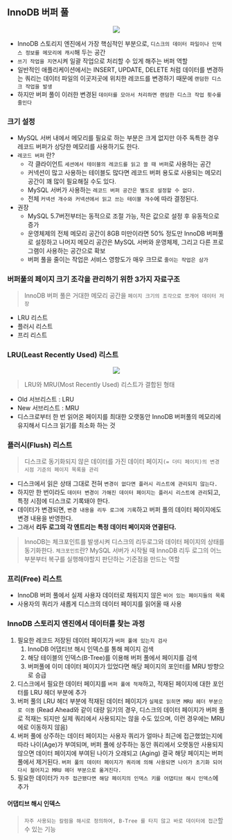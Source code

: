 ## InnoDB 버퍼 풀
<p align="center">
  <img src="https://user-images.githubusercontent.com/76584547/166460236-c18fbaf6-8f03-44a1-8a9e-6260ebc2c604.png">
</p>

- InnoDB 스토리지 엔진에서 가장 핵심적인 부분으로, `디스크의 데이터 파일이나 인덱스 정보를 메모리에 캐시`해 두는 공간
- `쓰기 작업을 지연`시켜 일괄 작업으로 처리할 수 있게 해주는 버퍼 역할
- 일반적인 애플리케이션에서는 INSERT, UPDATE, DELETE 처럼 데이터를 변경하는 쿼리는 데이터 파일의 이곳저곳에 위치한 레코드를 변경하기 때문에 `랜덤한 디스크 작업을 발생`
- 하지만 버퍼 풀이 이러한 변경된 `데이터를 모아서 처리하면 랜덤한 디스크 작업 횟수를 줄인다`

### 크기 설정

- MySQL 서버 내에서 메모리를 필요로 하는 부분은 크게 없지만 아주 독특한 경우 레코드 버퍼가 상당한 메모리를 사용하기도 한다.
- `레코드 버퍼` 란?
    - 각 클라이언트 `세션에서 테이블의 레코드를 읽고 쓸 때 버퍼`로 사용하는 공간
    - 커넥션이 많고 사용하는 테이블도 많다면 레코드 버퍼 용도로 사용되는 메모리 공간이 꽤 많이 필요해질 수도 있다.
    - MySQL 서버가 사용하는 `레코드 버퍼 공간은 별도로 설정할 수 없다.`
    - 전체 `커넥션 개수와 커넥션에서 읽고 쓰는 테이블 개수`에 따라 결정된다.
- 권장
    - MySQL 5.7버전부터는 동적으로 조절 가능, 작은 값으로 설정 후 유동적으로 증가
    - 운영체제의 전체 메모리 공간이 8GB 미만이라면 50% 정도만 InnoDB 버퍼풀로 설정하고 나머지 메모리 공간은 MySQL 서버와 운영체제, 그리고 다른 프로그램이 사용하는 공간으로 확보
    - 버퍼 풀을 줄이는 작업은 서비스 영향도가 매우 크므로 `줄이는 작업은 삼가`

### 버퍼풀의 페이지 크기 조각을 관리하기 위한 3가지 자료구조
> InnoDB 버퍼 풀은 거대한 메모리 공간을 `페이지 크기의 조각으로 쪼개어 데이터 저장`
- LRU 리스트
- 플러시 리스트
- 프리 리스트

### LRU(Least Recently Used) 리스트
<p align="center">
  <img src="https://user-images.githubusercontent.com/76584547/166460065-c43057aa-e01f-4b07-85cc-dd0596a150b7.png">
</p>

> LRU와 MRU(Most Recently Used) 리스트가 결합된 형태
- Old 서브리스트 : LRU
- New 서브리스트 : MRU
- 디스크로부터 한 번 읽어온 페이지를 최대한 오랫동안 InnoDB 버퍼풀의 메모리에 유지해서 디스크 읽기를 최소화 하는 것

### 플러시(Flush) 리스트
> 디스크로 동기화되지 않은 데이터를 가진 데이터 페이지`(= 더티 페이지)의 변경 시점 기준의 페이지 목록을 관리`
+ 디스크에서 읽은 상태 그대로 전혀 `변경이 없다면 플러시 리스트에 관리되지 않는다.`
+ 하지만 한 번이라도 `데이터 변경이 가해진 데이터 페이지는 플러시 리스트에 관리`되고, 특정 시점에 디스크로 기록돼야 한다.
+ 데이터가 변경되면, `변경 내용을 리두 로그에 기록`하고 버퍼 풀의 데이터 페이지에도 변경 내용을 반영한다.
+ 그래서 **리두 로그의 각 엔트리는 특정 데이터 페이지와 연결된다.**
> InnoDB는 체크포인트를 발생시켜 디스크의 리두로그와 데이터 페이지의 상태를 동기화한다.
> `체크포인트`란? MySQL 서버가 시작될 때 InnoDB 리두 로그의 어느 부분부터 복구를 실행해야할지 판단하는 기준점을 만드는 역할

### 프리(Free) 리스트
- InnoDB 버퍼 풀에서 실제 사용자 데이터로 채워지지 않은 `비어 있는 페이지들의 목록`
- 사용자의 쿼리가 새롭게 디스크의 데이터 페이지를 읽어올 때 사용

### InnoDB 스토리지 엔진에서 데이터를 찾는 과정
1. 필요한 레코드 저장된 데이터 페이지가 `버퍼 풀에 있는지 검사`
    1. InnoDB 어댑티브 해시 인덱스를 통해 페이지 검색
    2. 해당 테이블의 인덱스(B-Tree)를 이용해 버퍼 풀에서 페이지를 검색
    3. 버퍼풀에 이미 데이터 페이지가 있었다면 해당 페이지의 포인터를 MRU 방향으로 승급
2. 디스크에서 필요한 데이터 페이지를 `버퍼 풀에 적재`하고, 적재된 페이지에 대한 포인터를 LRU 헤더 부분에 추가
3. 버퍼 풀의 LRU 헤더 부분에 적재된 데이터 페이지가 `실제로 읽히면 MRU 헤더 부분으로 이동` (Read Ahead와 같이 대량 읽기의 경우, 디스크의 데이터 페이지가 버퍼 풀로 적재는 되지만 실제 쿼리에서 사용되지는 않을 수도 있으며, 이런 경우에는 MRU에로 이동하지 않음)
4. 버퍼 풀에 상주하는 데이터 페이지는 사용자 쿼리가 얼마나 최근에 접근했었는지에 따라 나이(Age)가 부여되며, 버퍼 풀에 상주하는 동안 쿼리에서 오랫동안 사용되지 않으면 데이터 페이지에 부여된 나이가 오래되고 (Aging) 결국 해당 페이지는 버퍼 풀에서 제거된다. `버퍼 풀의 데이터 페이지가 쿼리에 의해 사용되면 나이가 초기화 되어 다시 젊어지고 MRU 헤더 부분으로 옮겨진다.`
5. 필요한 데이터가 `자주 접근됐다면 해당 페이지의 인덱스 키를 어댑티브 해시 인덱스`에 추가
    
#### 어댑티브 해시 인덱스
> `자주 사용되는 칼럼을 해시로 정의하여, B-Tree 를 타지 않고 바로 데이터에 접근`할 수 있는 기능


